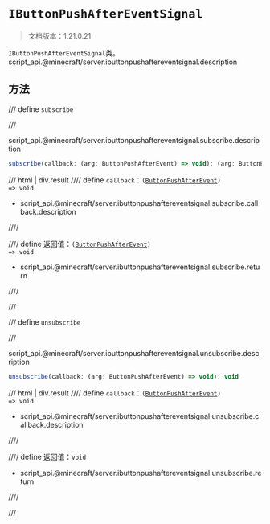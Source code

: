 # `IButtonPushAfterEventSignal`

> 文档版本：1.21.0.21

`IButtonPushAfterEventSignal`类。script_api.@minecraft/server.ibuttonpushaftereventsignal.description

## 方法

/// define
`subscribe`


///

script_api.@minecraft/server.ibuttonpushaftereventsignal.subscribe.description

```js
subscribe(callback: (arg: ButtonPushAfterEvent) => void): (arg: ButtonPushAfterEvent) => void
```

/// html | div.result
//// define
`callback`：<code>(<a href="../buttonpushafterevent/">ButtonPushAfterEvent</a>) =&gt; void</code>

- script_api.@minecraft/server.ibuttonpushaftereventsignal.subscribe.callback.description


////

//// define
返回值：<code>(<a href="../buttonpushafterevent/">ButtonPushAfterEvent</a>) =&gt; void</code>

- script_api.@minecraft/server.ibuttonpushaftereventsignal.subscribe.return


////

///


/// define
`unsubscribe`


///

script_api.@minecraft/server.ibuttonpushaftereventsignal.unsubscribe.description

```js
unsubscribe(callback: (arg: ButtonPushAfterEvent) => void): void
```

/// html | div.result
//// define
`callback`：<code>(<a href="../buttonpushafterevent/">ButtonPushAfterEvent</a>) =&gt; void</code>

- script_api.@minecraft/server.ibuttonpushaftereventsignal.unsubscribe.callback.description


////

//// define
返回值：`void`

- script_api.@minecraft/server.ibuttonpushaftereventsignal.unsubscribe.return


////

///

